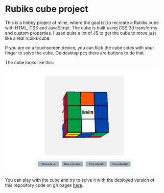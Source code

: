 # Rubiks cube project

This is a hobby project of mine, where the goal ist to recreate a Rubiks cube with HTML, CSS and JavaScript. The cube is built using CSS 3d transforms and custom properties. I used quite a lot of JS to get the cube to move just like a real rubiks cube.

If you are on a touchscreen device, you can flick the cube sides with your finger to solve the cube. On desktop pcs there are buttons to do that.

The cube looks like this:

![rubiks cube](cube_screenshot.png "Rubiks cube")

You can play with the cube and try to solve it with the deployed version of this repository code on gh pages [here](https://bernhard759.github.io/HTML_CSS_JS-Rubiks_cube/).
